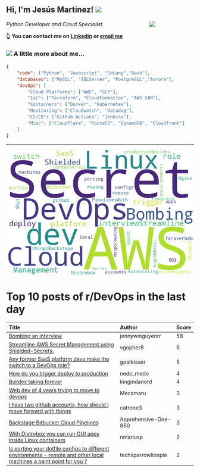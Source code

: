 <!--
**jmartinezl/jmartinezl** is a ✨ _special_ ✨ repository because its `README.md` (this file) appears on your GitHub profile.

Here are some ideas to get you started:

- 🔭 I’m currently working on ...
- 🌱 I’m currently learning ...
- 👯 I’m looking to collaborate on ...
- 🤔 I’m looking for help with ...
- 💬 Ask me about ...
- 📫 How to reach me: ...
- 😄 Pronouns: ...
- ⚡ Fun fact: ...
-->

<h2>Hi, I'm Jesús Martinez! <img src="https://media.giphy.com/media/WUlplcMpOCEmTGBtBW/giphy.gif" width="30"> </h2>
<img align='right' src="https://media.giphy.com/media/NytMLKyiaIh6VH9SPm/giphy.gif" width="120">
<p><em>Python Developer and Cloud Specialist
</em></p>

**👆 You can contact me on [Linkedin](https://www.linkedin.com/in/jes%C3%BAs-martinez-2b7b10104/) or [email me](mailto:jesus.mtz.lorenzo@gmail.com)**

### <img src="https://media.giphy.com/media/VgCDAzcKvsR6OM0uWg/giphy.gif" width="50"> A little more about me...  

```json
{
    "code": ["Python", "Javascript", "GoLang","Bash"],
    "databases": ["MySQL", "SQLServer", "PostgreSQL","Aurora"],
    "devOps": [
        "Cloud Platforms": ["AWS", "GCP"],
        "IaC": ["Terraform", "CloudFormation", "AWS SAM"],
        "Containers": ["Docker", "Kubernetes"],
        "Monitoring": ["Cloudwatch", "Datadog"],
        "CI/CD": ["Github Actions", "Jenkins"],
        "Misc": ["Cloudflare", "Route53", "DynamoDB", "Cloudfront"]
    ]
}
```
---

![Wordcloud](./cloud.png)

# Top 10 posts of r/DevOps in the last day

| Title | Author | Score |
|:---|:---|:---|
| [Bombing an interview](https://www.reddit.com/r/devops/comments/17xl4kp/bombing_an_interview/) | jennywinguyenrr | 58 |
| [Streamline AWS Secret Management using Shielded-Secrets.](https://www.reddit.com/r/devops/comments/17y0bpq/streamline_aws_secret_management_using/) | vgopher8 | 6 |
| [Any former SaaS platform devs make the switch to a DevOps role?](https://www.reddit.com/r/devops/comments/17xoue6/any_former_saas_platform_devs_make_the_switch_to/) | goatkisser | 5 |
| [How do you trigger deploy to production](https://www.reddit.com/r/devops/comments/17xmknz/how_do_you_trigger_deploy_to_production/) | nedo_medo | 4 |
| [Buildex taking forever](https://www.reddit.com/r/devops/comments/17xfgru/buildex_taking_forever/) | kingindanord | 4 |
| [Web dev of 4 years trying to move to devops](https://www.reddit.com/r/devops/comments/17xmcj2/web_dev_of_4_years_trying_to_move_to_devops/) | Mecamaru | 3 |
| [I have two github accounts, how should I move forward with things](https://www.reddit.com/r/devops/comments/17xqvmg/i_have_two_github_accounts_how_should_i_move/) | catrone3 | 3 |
| [Backstage Bitbucket Cloud Pipelines](https://www.reddit.com/r/devops/comments/17xn0hx/backstage_bitbucket_cloud_pipelines/) | Apprehensive-One-860 | 3 |
| [With Distrobox you can run GUI apps inside Linux containers](https://www.reddit.com/r/devops/comments/17xgli0/with_distrobox_you_can_run_gui_apps_inside_linux/) | nmariusp | 2 |
| [Is porting your dotfile configs to different environments - remote and other local machines a paint point for you ?](https://www.reddit.com/r/devops/comments/17xq9vg/is_porting_your_dotfile_configs_to_different/) | techsparrowlionpie | 2 |
